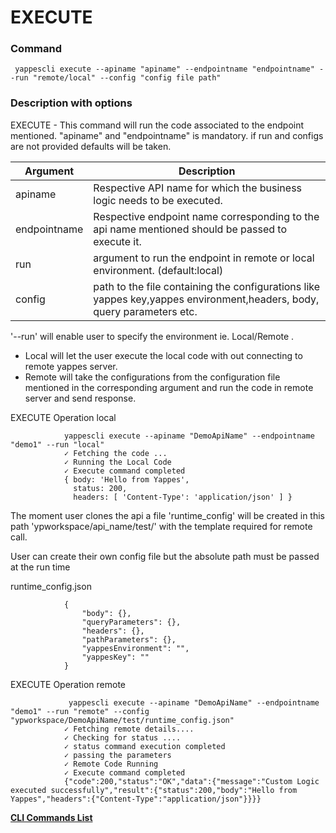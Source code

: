 EXECUTE
=======

### Command

     yappescli execute --apiname "apiname" --endpointname "endpointname" --run "remote/local" --config "config file path"

### Description with options

EXECUTE - This command will run the code associated to the endpoint
mentioned. "apiname" and "endpointname" is mandatory. if run and configs
are not provided defaults will be taken.

| Argument     | Description                                                                                                            |
|--------------|------------------------------------------------------------------------------------------------------------------------|
| apiname      | Respective API name for which the business logic needs to be executed.                                                 |
| endpointname | Respective endpoint name corresponding to the api name mentioned should be passed to execute it.                       |
| run          | argument to run the endpoint in remote or local environment. (default:local)                                           |
| config       | path to the file containing the configurations like yappes key,yappes environment,headers, body, query parameters etc. |

'--run' will enable user to specify the environment ie. Local/Remote .

-   Local will let the user execute the local code with out connecting
    to remote yappes server.
-   Remote will take the configurations from the configuration file
    mentioned in the corresponding argument and run the code in remote
    server and send response.

EXECUTE Operation local

              
                yappescli execute --apiname "DemoApiName" --endpointname "demo1" --run "local" 
                ✓ Fetching the code ...
                ✓ Running the Local Code
                ✓ Execute command completed
                { body: 'Hello from Yappes',
                  status: 200,
                  headers: [ 'Content-Type': 'application/json' ] }
              
            

The moment user clones the api a file 'runtime\_config' will be created
in this path 'ypworkspace/api\_name/test/' with the template required
for remote call.

User can create their own config file but the absolute path must be
passed at the run time

runtime\_config.json

              
                {
                    "body": {},
                    "queryParameters": {},
                    "headers": {},
                    "pathParameters": {},
                    "yappesEnvironment": "",
                    "yappesKey": ""
                }
              
            

EXECUTE Operation remote

              
                 yappescli execute --apiname "DemoApiName" --endpointname "demo1" --run "remote" --config "ypworkspace/DemoApiName/test/runtime_config.json" 
                ✓ Fetching remote details....
                ✓ Checking for status ....
                ✓ status command execution completed 
                ✓ passing the parameters
                ✓ Remote Code Running
                ✓ Execute command completed
                {"code":200,"status":"OK","data":{"message":"Custom Logic executed successfully","result":{"status":200,"body":"Hello from Yappes","headers":{"Content-Type":"application/json"}}}}
              
            

**[CLI Commands List](cli_tool_commands)**
